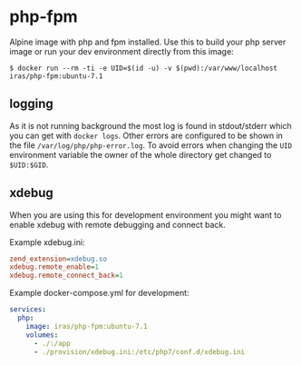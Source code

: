 # php-fpm

Alpine image with php and fpm installed. Use this to build your php server image or run your dev environment directly
from this image:

```console
$ docker run --rm -ti -e UID=$(id -u) -v $(pwd):/var/www/localhost iras/php-fpm:ubuntu-7.1
```

## logging

As it is not running background the most log is found in stdout/stderr which you can get with `docker logs`. Other
errors are configured to be shown in the file `/var/log/php/php-error.log`. To avoid errors when changing the `UID`
environment variable the owner of the whole directory get changed to `$UID:$GID`.

## xdebug

When you are using this for development environment you might want to enable xdebug with remote debugging and connect
back.

Example xdebug.ini:

```ini
zend_extension=xdebug.so
xdebug.remote_enable=1
xdebug.remote_connect_back=1
```

Example docker-compose.yml for development:

```yml
services:
  php:
    image: iras/php-fpm:ubuntu-7.1
    volumes:
      - ./:/app
      - ./provision/xdebug.ini:/etc/php7/conf.d/xdebug.ini
```
